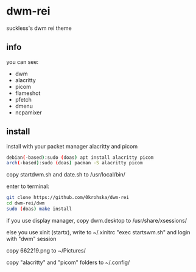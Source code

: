 # dwm-rei
suckless's dwm rei theme

## info
you can see:
- dwm
- alacritty
- picom
- flameshot
- pfetch
- dmenu
- ncpamixer

## install
install with your packet manager alacritty and picom
```bash
debian(-based):sudo (doas) apt install alacritty picom
arch(-based):sudo (doas) pacman -S alacritty picom
```

copy startdwm.sh and date.sh to /usr/local/bin/

enter to terminal:
```bash
git clone https://github.com/0krohska/dwm-rei
cd dwm-rei/dwm
sudo (doas) make install
```

if you use display manager, copy dwm.desktop to /usr/share/xsessions/

else you use xinit (startx), write to ~/.xinitrc "exec startswm.sh" and login with "dwm" session

copy 662219.png to ~/Pictures/

copy "alacritty" and "picom" folders to ~/.config/
